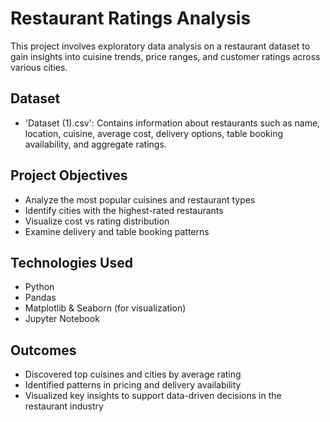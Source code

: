 # Restaurant Ratings Analysis

This project involves exploratory data analysis on a restaurant dataset to gain insights into cuisine trends, price ranges, and customer ratings across various cities.

## Dataset

- 'Dataset (1).csv': Contains information about restaurants such as name, location, cuisine, average cost, delivery options, table booking availability, and aggregate ratings.

## Project Objectives

- Analyze the most popular cuisines and restaurant types
- Identify cities with the highest-rated restaurants
- Visualize cost vs rating distribution
- Examine delivery and table booking patterns

## Technologies Used

- Python
- Pandas
- Matplotlib & Seaborn (for visualization)
- Jupyter Notebook

## Outcomes

- Discovered top cuisines and cities by average rating
- Identified patterns in pricing and delivery availability
- Visualized key insights to support data-driven decisions in the restaurant industry
